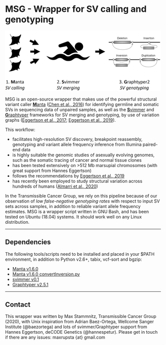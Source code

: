 MSG - Wrapper for SV calling and genotyping
===========================================

![MSG](./MSG.png)

MSG is an open-source wrapper that makes use of the powerful structural variant caller [**M**anta](https://github.com/Illumina/manta) ([Chen et al., 2016](https://academic.oup.com/bioinformatics/article/32/8/1220/1743909)) for identifying germline and somatic SVs in sequencing data of unpaired samples, as well as the [**S**vimmer](https://github.com/DecodeGenetics/svimmer) and [**G**raphtyper](https://github.com/DecodeGenetics/graphtyper) frameworks for SV merging and genotyping, by use of variation graphs ([Eggertson et al., 2017](https://www.nature.com/articles/ng.3964); [Eggertson et al., 2019](https://www.nature.com/articles/s41467-019-13341-9)).

This workflow:
* facilitates high-resolution SV discovery, breakpoint reassembly, genotyping and variant allele frequency inference from Illumina paired-end data
* is highly suitable the genomic studies of asexually evolving genomes, such as the somatic tracing of cancer and normal tissue clones
* has been tested extensively on >512 Mb marsupial chromosomes (with great support from Hannes Eggertson)
* follows the recommendations by [Eggertson et al., 2019](https://www.nature.com/articles/s41467-019-13341-9)
* has recently been employed to study structural variation across hundreds of humans ([Almarri et al., 2020](https://doi.org/10.1016/j.cell.2020.05.024))

In the Transmissible Cancer Group, we rely on this pipeline because of our observation of *low false-negative genotyping rates* with respect to input SV sets across samples, in addition to reliable variant allele frequency estimates. MSG is a wrapper script written in GNU Bash, and has been tested on Ubuntu (18.04) systems. It should work well on any Linux distribution.


---

## Dependencies

The following tools/scripts need to be installed and placed in your $PATH environment, in addition to Python v2.6+, tabix, vcf-sort and bgzip:
* [Manta v1.6.0](https://github.com/Illumina/manta/releases/tag/v1.6.0)
* [Manta v1.6.0 convertInversion.py](https://github.com/Illumina/manta/blob/master/src/python/libexec/convertInversion.py)
* [svimmer v0.1](https://github.com/DecodeGenetics/svimmer/releases/tag/v0.1)
* [Graphtyper v2.5.1](https://github.com/DecodeGenetics/graphtyper/releases/tag/v2.5.1)


---

## Contact

This wrapper was written by Max Stammnitz, Transmissible Cancer Group (2020), with Unix inspiration from Adrian Baez-Ortega, Wellcome Sanger Institute (@baezortega) and lots of svimmer/Graphtyper support from Hannes Eggertson, deCODE Genetics (@hannespetur). Please get in touch if there are any issues: maxrupsta {at} gmail.com
